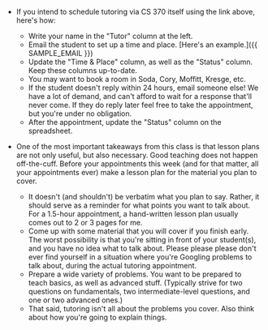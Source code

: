 * If you intend to schedule tutoring via CS 370 itself using the link above, here's how:
  * Write your name in the "Tutor" column at the left.
  * Email the student to set up a time and place. [Here's an example.]({{ SAMPLE_EMAIL }})
  * Update the "Time & Place" column, as well as the "Status" column. Keep these columns up-to-date.
  * You may want to book a room in Soda, Cory, Moffitt, Kresge, etc.
  * If the student doesn't reply within 24 hours, email someone else! We have a lot of demand, and can't afford to wait for a response that'll never come. If  they do reply later feel free to take the appointment, but you're under no obligation.
  * After the appointment, update the "Status" column on the spreadsheet.



* One of the most important takeaways from this class is that lesson plans are not only useful, but also necessary. Good teaching does not happen off-the-cuff. Before your appointments this week (and for that matter, all your appointments ever) make a lesson plan for the material you plan to cover.
  * It doesn't (and shouldn't) be verbatim what you plan to say. Rather, it should serve as a reminder for what points you want to talk about. For a 1.5-hour appointment, a hand-written lesson plan usually comes out to 2 or 3 pages for me.
  * Come up with some material that you will cover if you finish early. The worst possibility is that you're sitting in front of your student(s), and you have no idea what to talk about. Please please please don't ever find yourself in a situation where you're Googling problems to talk about, during the actual tutoring appointment.
  * Prepare a wide variety of problems. You want to be prepared to teach basics, as well as advanced stuff. (Typically strive for two questions on fundamentals, two intermediate-level questions, and one or two advanced ones.)
  * That said, tutoring isn't all about the problems you cover. Also think about how you're going to explain things.
